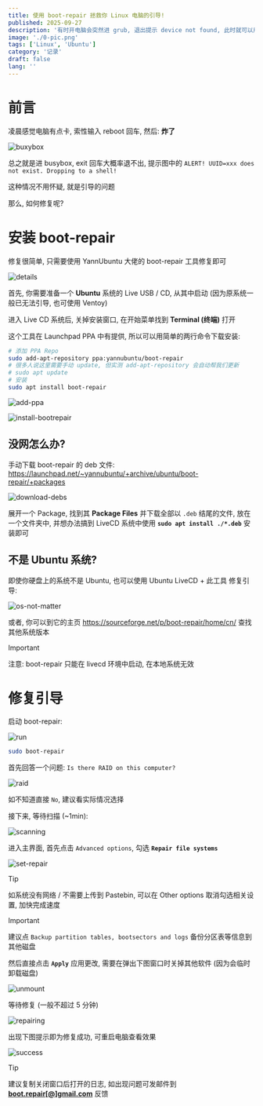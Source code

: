 ```yaml
---
title: 使用 boot-repair 拯救你 Linux 电脑的引导!
published: 2025-09-27
description: '有时开电脑会突然进 grub, 退出提示 device not found, 此时就可以用 livecd + boot-repair 工具解决'
image: './0-pic.png'
tags: ['Linux', 'Ubuntu']
category: '记录'
draft: false
lang: ''
---
```


# 前言

凌晨感觉电脑有点卡, 索性输入 reboot 回车, 然后: **炸了**

![buxybox](./1-buxybox.png)

总之就是进 busybox, exit 回车大概率退不出, 提示图中的 `ALERT! UUID=xxx does not exist. Dropping to a shell!`

这种情况不用怀疑, 就是引导的问题

那么, 如何修复呢?

# 安装 boot-repair

修复很简单, 只需要使用 YannUbuntu 大佬的 boot-repair 工具修复即可

![details](./2-details.png)

首先, 你需要准备一个 **Ubuntu** 系统的 Live USB / CD, 从其中启动 (因为原系统一般已无法引导, 也可使用 Ventoy)

进入 Live CD 系统后, 关掉安装窗口, 在开始菜单找到 **Terminal (终端)** 打开

这个工具在 Launchpad PPA 中有提供, 所以可以用简单的两行命令下载安装:

```bash
# 添加 PPA Repo
sudo add-apt-repository ppa:yannubuntu/boot-repair
# 很多人说这里需要手动 update, 但实测 add-apt-repository 会自动帮我们更新
# sudo apt update
# 安装
sudo apt install boot-repair
```

![add-ppa](./3-add-ppa.png)

![install-bootrepair](./4-install-bootrepair.png)

## 没网怎么办?

手动下载 boot-repair 的 deb 文件: https://launchpad.net/~yannubuntu/+archive/ubuntu/boot-repair/+packages

![download-debs](./5-download-debs.png)

展开一个 Package, 找到其 **Package Files** 并下载全部以 `.deb` 结尾的文件, 放在一个文件夹中, 并想办法搞到 LiveCD 系统中使用 **`sudo apt install ./*.deb`** 安装即可

## 不是 Ubuntu 系统?

即使你硬盘上的系统不是 Ubuntu, 也可以使用 Ubuntu LiveCD + 此工具 修复引导:

![os-not-matter](./6-os-not-matter.png)

或者, 你可以到它的主页 https://sourceforge.net/p/boot-repair/home/cn/ 查找其他系统版本

> [!IMPORTANT]
> 注意: boot-repair 只能在 livecd 环境中启动, 在本地系统无效

# 修复引导

启动 boot-repair:

![run](./7-run.png)

```bash
sudo boot-repair
```

首先回答一个问题: `Is there RAID on this computer?`

![raid](./8-raid.png)

如不知道直接 `No`, 建议看实际情况选择

接下来, 等待扫描 (~1min):

![scanning](./9-scanning.png)

进入主界面, 首先点击 `Advanced options`, 勾选 **`Repair file systems`**

![set-repair](./10-set-repair.png)

> [!TIP]
> 如系统没有网络 / 不需要上传到 Pastebin, 可以在 Other options 取消勾选相关设置, 加快完成速度

> [!IMPORTANT]
> 建议点 `Backup partition tables, bootsectors and logs` 备份分区表等信息到其他磁盘

然后直接点击 **`Apply`** 应用更改, 需要在弹出下图窗口时关掉其他软件 (因为会临时卸载磁盘)

![unmount](./11-unmount.png)

等待修复 (一般不超过 5 分钟)

![repairing](./12-repairing.png)

出现下图提示即为修复成功, 可重启电脑查看效果

![success](./13-success.png)

> [!TIP]
> 建议复制关闭窗口后打开的日志, 如出现问题可发邮件到 **[boot.repair[@]gmail.com](mailto:boot.repair@gmail.com)** 反馈